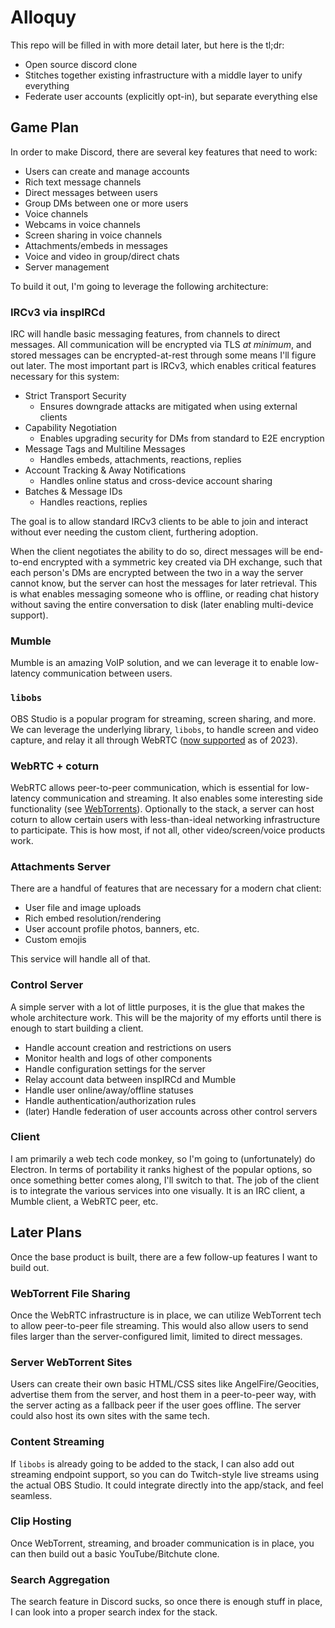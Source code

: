# Alloquy

This repo will be filled in with more detail later, but here is the tl;dr:

- Open source discord clone
- Stitches together existing infrastructure with a middle layer to unify everything
- Federate user accounts (explicitly opt-in), but separate everything else

## Game Plan

In order to make Discord, there are several key features that need to work:

- Users can create and manage accounts
- Rich text message channels
- Direct messages between users
- Group DMs between one or more users
- Voice channels
- Webcams in voice channels
- Screen sharing in voice channels
- Attachments/embeds in messages
- Voice and video in group/direct chats
- Server management

To build it out, I'm going to leverage the following architecture:

### IRCv3 via inspIRCd

IRC will handle basic messaging features, from channels to direct messages. All communication will be encrypted via TLS _at minimum_, and stored messages can be encrypted-at-rest through some means I'll figure out later. The most important part is IRCv3, which enables critical features necessary for this system:

- Strict Transport Security
    - Ensures downgrade attacks are mitigated when using external clients
- Capability Negotiation
    - Enables upgrading security for DMs from standard to E2E encryption
- Message Tags and Multiline Messages
    - Handles embeds, attachments, reactions, replies
- Account Tracking & Away Notifications
    - Handles online status and cross-device account sharing
- Batches & Message IDs
    - Handles reactions, replies

The goal is to allow standard IRCv3 clients to be able to join and interact without ever needing the custom client, furthering adoption.

When the client negotiates the ability to do so, direct messages will be end-to-end encrypted with a symmetric key created via DH exchange, such that each person's DMs are encrypted between the two in a way the server cannot know, but the server can host the messages for later retrieval. This is what enables messaging someone who is offline, or reading chat history without saving the entire conversation to disk (later enabling multi-device support).

### Mumble

Mumble is an amazing VoIP solution, and we can leverage it to enable low-latency communication between users.

### `libobs`

OBS Studio is a popular program for streaming, screen sharing, and more. We can leverage the underlying library, `libobs`, to handle screen and video capture, and relay it all through WebRTC ([now supported](https://github.com/obsproject/obs-studio/commit/851a8c216e14617fb523951839f3bdb240e85141) as of 2023).

### WebRTC + coturn

WebRTC allows peer-to-peer communication, which is essential for low-latency communication and streaming. It also enables some interesting side functionality (see [WebTorrents](https://webtorrent.io/)). Optionally to the stack, a server can host coturn to allow certain users with less-than-ideal networking infrastructure to participate. This is how most, if not all, other video/screen/voice products work.

### Attachments Server

There are a handful of features that are necessary for a modern chat client:

- User file and image uploads
- Rich embed resolution/rendering
- User account profile photos, banners, etc.
- Custom emojis

This service will handle all of that.

### Control Server

A simple server with a lot of little purposes, it is the glue that makes the whole architecture work. This will be the majority of my efforts until there is enough to start building a client.

- Handle account creation and restrictions on users
- Monitor health and logs of other components
- Handle configuration settings for the server
- Relay account data between inspIRCd and Mumble
- Handle user online/away/offline statuses
- Handle authentication/authorization rules
- (later) Handle federation of user accounts across other control servers

### Client

I am primarily a web tech code monkey, so I'm going to (unfortunately) do Electron. In terms of portability it ranks highest of the popular options, so once something better comes along, I'll switch to that. The job of the client is to integrate the various services into one visually. It is an IRC client, a Mumble client, a WebRTC peer, etc.

## Later Plans

Once the base product is built, there are a few follow-up features I want to build out.

### WebTorrent File Sharing

Once the WebRTC infrastructure is in place, we can utilize WebTorrent tech to allow peer-to-peer file streaming. This would also allow users to send files larger than the server-configured limit, limited to direct messages.

### Server WebTorrent Sites

Users can create their own basic HTML/CSS sites like AngelFire/Geocities, advertise them from the server, and host them in a peer-to-peer way, with the server acting as a fallback peer if the user goes offline. The server could also host its own sites with the same tech.

### Content Streaming

If `libobs` is already going to be added to the stack, I can also add out streaming endpoint support, so you can do Twitch-style live streams using the actual OBS Studio. It could integrate directly into the app/stack, and feel seamless.

### Clip Hosting

Once WebTorrent, streaming, and broader communication is in place, you can then build out a basic YouTube/Bitchute clone.

### Search Aggregation

The search feature in Discord sucks, so once there is enough stuff in place, I can look into a proper search index for the stack.


